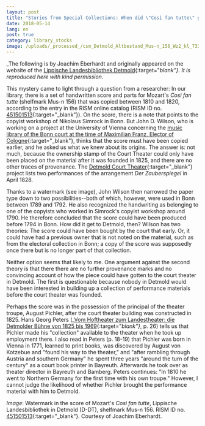 ```yaml
---
layout: post
title: "Stories from Special Collections: When did \"Così fan tutte\" go to Detmold?"
date: 2018-05-14
lang: en
post: true
category: library_stocks
image: /uploads/_processed_/csm_Detmold_Altbestand_Mus-n_156_Wz2_kl_7333719be9.jpg
---
```



_The following is by Joachim Eberhardt and originally appeared on the website of the [Lippische Landesbibliothek Detmold](http://www.llb-detmold.de/aktuelles/aktuelles-detail/article/geschichten-aus-dem-altbestand-wann-kam-cosi-fan-tutte-nach-detmold.html){:target="_blank"}. It is reproduced here with kind permission._

This mystery came to light through a question from a researcher: In our library, there is a set of handwritten score and parts for Mozart's _Così fan tutte_ (shelfmark Mus-n 156) that was copied between 1810 and 1820, according to the entry in the RISM online catalog (RISM ID no. [451501513](https://opac.rism.info/search?id=451501513){:target="_blank"}). On the score, there is a note that points to the copyist workshop of Nikolaus Simrock in Bonn. But John D. Wilson, who is working on a project at the University of Vienna concerning the [music library of the Bonn court at the time of Maximilian Franz, Elector of Cologne](http://musikwissenschaft.univie.ac.at/projekte/musicmaximilianfranz/sacred-music-library-of-maximilian-franz-english/){:target="_blank"}, thinks that the score must have been copied earlier, and he asked us what we knew about its origins. The answer is: not much, because the ownership stamp of the Court Theater could only have been placed on the material after it was founded in 1825, and there are no other traces of provenance. The [Detmold Court Theater](http://hoftheater-detmold.de/?page_id=386){:target="_blank"} project lists two performances of the arrangement _Der Zauberspiegel_ in April 1828.

Thanks to a watermark (see image), John Wilson then narrowed the paper type down to two possibilities--both of which, however, were used in Bonn between 1789 and 1792. He also recognized the handwriting as belonging to one of the copyists who worked in Simrock's copyist workshop around 1790. He therefore concluded that the score could have been produced before 1794 in Bonn. How did it get to Detmold, then? Wilson has two theories: The score could have been bought by the court that early. Or, it could have had a previous owner that is not noted on the material, such as from the electoral collection in Bonn; a copy of the score was supposedly once there but is no longer part of that collection.

Neither option seems that likely to me. One argument against the second theory is that there there are no further provenance marks and no convincing account of how the piece could have gotten to the court theater in Detmold. The first is questionable because nobody in Detmold would have been interested in building up a collection of performance materials before the court theater was founded.

Perhaps the score was in the possession of the principal of the theater troupe, August Pichler, after the court theater building was constructed in 1825. Hans Georg Peters (_[Vom Hoftheater zum Landestheater: die Detmolder Bühne von 1825 bis 1969](http://www.worldcat.org/oclc/462223504){:target="_blank"}_, p. 26) tells us that Pichler made his "collection" available to the theater when he took up employment there. I also read in Peters (p. 18-19) that Pichler was born in Vienna in 1771, learned to print books, was discovered by August von Kotzebue and "found his way to the theater," and "after rambling through Austria and southern Germany" he spent three years "around the turn of the century" as a court book printer in Bayreuth. Afterwards he took over as theater director in Bayreuth and Bamberg. Peters continues: "In 1810 he went to Northern Germany for the first time with his own troupe." However, I cannot judge the likelihood of whether Pichler brought the performance material with him to Detmold.


_Image_: Watermark in the score of Mozart's _Così fan tutte_, Lippische Landesbibliothek in Detmold (D-DT), shelfmark Mus-n 156. RISM ID no. [451501513](https://opac.rism.info/search?id=451501513){:target="_blank"}. Courtesy of Joachim Eberhardt.



<script type="text/javascript">var switchTo5x=true;</script><script type="text/javascript" src="http://w.sharethis.com/button/buttons.js"></script><script type="text/javascript">stLight.options({publisher: "9b601438-1ce1-49d8-bfd7-9cff5df54c17", doNotHash: false, doNotCopy: false, hashAddressBar: false});</script>